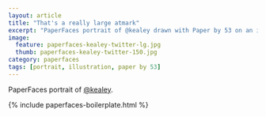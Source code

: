 ```yaml
---
layout: article
title: "That's a really large atmark"
excerpt: "PaperFaces portrait of @kealey drawn with Paper by 53 on an iPad."
image: 
  feature: paperfaces-kealey-twitter-lg.jpg
  thumb: paperfaces-kealey-twitter-150.jpg
category: paperfaces
tags: [portrait, illustration, paper by 53]
---
```


PaperFaces portrait of [@kealey](http://twitter.com/kealey).

{% include paperfaces-boilerplate.html %}